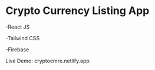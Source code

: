 # Crypto Currency Listing App

-React JS

-Tailwind CSS

-Firebase

Live Demo: cryptoemre.netlify.app
